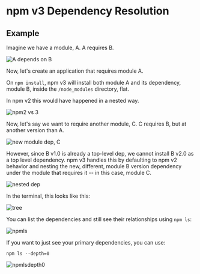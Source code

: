 <!--
title: 03 - npm v3
featured: true
-->

# npm v3 Dependency Resolution

## Example

Imagine we have a module, A. A requires B.

![A depends on B](/images/npm3deps1.png)

Now, let's create an application that requires module A.

On `npm install`, npm v3 will install both module A and its
dependency, module B, inside the `/node_modules` directory, flat.

In npm v2 this would have happened in a nested way.

![npm2 vs 3](/images/npm3deps2.png)

Now, let's say we want to require another module, C. C requires B,
but at another version than A.

![new module dep, C](/images/npm3deps3.png)

However, since B v1.0 is already a top-level dep, we cannot install
B v2.0 as a top level dependency. npm v3 handles this by defaulting
to npm v2 behavior and nesting the new, different, module B version
dependency under the module that requires it -- in this case, module C.

![nested dep](/images/npm3deps4.png)

In the terminal, this looks like this:

![tree](/images/tree.png)

You can list the dependencies and still see their relationships using
`npm ls`:

![npmls](/images/npmls.png)

If you want to just see your primary dependencies, you can use:

```
npm ls --depth=0
```

![npmlsdepth0](/images/npmlsdepth0.png)

